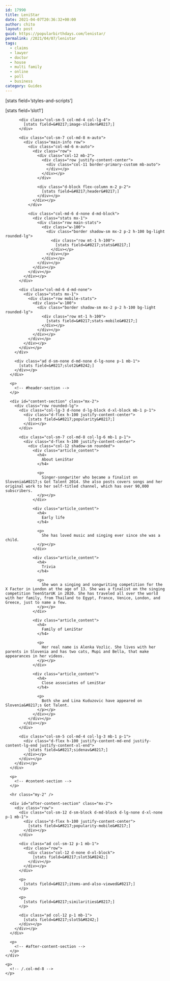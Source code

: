 ```yaml
---
id: 17990
title: LeniStar
date: 2021-04-07T20:36:32+00:00
author: chito
layout: post
guid: https://popularbirthdays.com/lenistar/
permalink: /2021/04/07/lenistar
tags:
  - claims
  - lawyer
  - doctor
  - house
  - multi family
  - online
  - poll
  - business
category: Guides
---
```

<!--Content-->

<div class="main-content">
  [stats field=&#8217;styles-and-scripts&#8217;]</p> 
  
  <div class="row">
    <div class="col-12">
      <div id="header-section" class="mx-3 mb-2">
        <div class="row bg-light shadow awesome-bg py-3 rounded">
          <div class="ad col-sm-12 p-1 mb-1">
            [stats field=&#8217;slot1&#8242;]
          </div>
          
          <div class="col-sm-5 col-md-4 col-lg-4">
            [stats field=&#8217;image-slider&#8217;]
          </div>
          
          <div class="col-sm-7 col-md-8 m-auto">
            <div class="main-info row">
              <div class="col-md-6 m-auto">
                <div class="row">
                  <div class="col-12 mb-2">
                    <div class="row justify-content-center">
                      <div class="col-11 border-primary-custom mb-auto">
                      </div></p>
                    </div></p>
                  </div>
                  
                  <div class="d-block flex-column m-2 p-2">
                    [stats field=&#8217;header&#8217;]
                  </div></p>
                </div></p>
              </div>
              
              <div class="col-md-6 d-none d-md-block">
                <div class="stats mx-1">
                  <div class="row main-stats">
                    <div class="w-100">
                      <div class="border shadow-sm mx-2 p-2 h-100 bg-light rounded-lg">
                        <div class="row mt-1 h-100">
                          [stats field=&#8217;stats&#8217;]
                        </div></p>
                      </div></p>
                    </div></p>
                  </div></p>
                </div></p>
              </div></p>
            </div></p>
          </div>
          
          <div class="col-md-6 d-md-none">
            <div class="stats mx-1">
              <div class="row mobile-stats">
                <div class="w-100">
                  <div class="border shadow-sm mx-2 p-2 h-100 bg-light rounded-lg">
                    <div class="row mt-1 h-100">
                      [stats field=&#8217;stats-mobile&#8217;]
                    </div></p>
                  </div></p>
                </div></p>
              </div></p>
            </div></p>
          </div></p>
        </div>
        
        <div class="ad d-sm-none d-md-none d-lg-none p-1 mb-1">
          [stats field=&#8217;slot2&#8242;]
        </div></p>
      </div>
      
      <p>
        <!-- #header-section -->
      </p>
      
      <div id="content-section" class="mx-2">
        <div class="row rounded-lg">
          <div class="col-lg-3 d-none d-lg-block d-xl-block mb-1 p-1">
            <div class="d-flex h-100 justify-content-center">
              [stats field=&#8217;popularity&#8217;]
            </div></p>
          </div>
          
          <div class="col-sm-7 col-md-8 col-lg-6 mb-1 p-1">
            <div class="d-flex h-100 justify-content-center">
              <div class="col-12 shadow-sm rounded">
                <div class="article_content">
                  <h4>
                    About LeniStar
                  </h4>
                  
                  <p>
                    Singer-songwriter who became a finalist on Slovenia&#8217;s Got Talent 2014. She also posts covers songs and her original work to her self-titled channel, which has over 90,000 subscribers.
                  </p></p>
                </div>
                
                <div class="article_content">
                  <h4>
                    Early life
                  </h4>
                  
                  <p>
                    She has loved music and singing ever since she was a child.
                  </p></p>
                </div>
                
                <div class="article_content">
                  <h4>
                    Trivia
                  </h4>
                  
                  <p>
                    She won a singing and songwriting competition for the X Factor in London at the age of 13. She was a finalist on the singing competition TeenStarUK in 2020. She has traveled all over the world with her family, from Thailand to Egypt, France, Venice, London, and Greece, just to name a few.
                  </p></p>
                </div>
                
                <div class="article_content">
                  <h4>
                    Family of LeniStar
                  </h4>
                  
                  <p>
                    Her real name is Alenka Vozlic. She lives with her parents in Slovenia and has two cats, Mupi and Bella, that make appearances in her videos.
                  </p></p>
                </div>
                
                <div class="article_content">
                  <h4>
                    Close associates of LeniStar
                  </h4>
                  
                  <p>
                    Both she and Lina Kuduzovic have appeared on Slovenia&#8217;s Got Talent.
                  </p></p>
                </div></p>
              </div></p>
            </div></p>
          </div>
          
          <div class="col-sm-5 col-md-4 col-lg-3 mb-1 p-1">
            <div class="d-flex h-100 justify-content-md-end justify-content-lg-end justify-content-xl-end">
              [stats field=&#8217;sidenav&#8217;]
            </div></p>
          </div></p>
        </div></p>
      </div>
      
      <p>
        <!-- #content-section -->
      </p>
      
      <hr class="my-2" />
      
      <div id="after-content-section" class="mx-2">
        <div class="row">
          <div class="col-sm-12 d-sm-block d-md-block d-lg-none d-xl-none p-1 mb-1">
            <div class="d-flex h-100 justify-content-center">
              [stats field=&#8217;popularity-mobile&#8217;]
            </div></p>
          </div>
          
          <div class="ad col-sm-12 p-1 mb-1">
            <div class="row">
              <div class="col-12 d-none d-xl-block">
                [stats field=&#8217;slot3&#8242;]
              </div></p>
            </div></p>
          </div>
          
          <p>
            [stats field=&#8217;items-and-also-viewed&#8217;]
          </p>
          
          <p>
            [stats field=&#8217;similarities&#8217;]
          </p>
          
          <div class="ad col-12 p-1 mb-1">
            [stats field=&#8217;slot5&#8242;]
          </div></p>
        </div></p>
      </div>
      
      <p>
        <!-- #after-content-section -->
      </p>
    </div>
    
    <p>
      <!-- /.col-md-8 -->
    </p>
  </div>
</div>